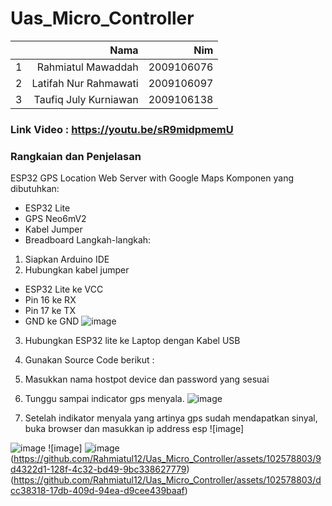 # Uas_Micro_Controller
|  |  **Nama** |**Nim** |
| ----------: | ----------: | ----------: | 
|1	|Rahmiatul Mawaddah	|2009106076
|2	|Latifah Nur Rahmawati	|2009106097
|3	|Taufiq July Kurniawan	|2009106138
### Link Video : https://youtu.be/sR9midpmemU
### Rangkaian dan Penjelasan
ESP32 GPS Location Web Server with Google Maps
Komponen yang dibutuhkan:
-	ESP32 Lite
-	GPS Neo6mV2
-	Kabel Jumper
-	Breadboard
Langkah-langkah:
1.	Siapkan Arduino IDE
2.	Hubungkan kabel jumper
-	ESP32 Lite ke VCC
-	Pin 16 ke RX
-	Pin 17 ke TX
-	GND ke GND
 ![image](https://github.com/Rahmiatul12/Uas_Micro_Controller/assets/102578803/38f00bc3-c549-446d-8a08-9cdf9b5cf172)

3.	Hubungkan ESP32 lite ke Laptop dengan Kabel USB
4.	Gunakan Source Code berikut : 
5.	Masukkan nama hostpot device dan password yang sesuai
6.	Tunggu sampai indicator gps menyala.
   ![image](https://github.com/Rahmiatul12/Uas_Micro_Controller/assets/102578803/f108fc2a-5aca-4dac-a8f0-f51bda5f100a)

7.	Setelah indikator menyala yang artinya gps sudah mendapatkan sinyal, buka browser dan masukkan ip address esp
![image]

![image](https://github.com/Rahmiatul12/Uas_Micro_Controller/assets/102578803/ec2fabd2-8084-4c06-a616-6c040e098217)
  	![image]
![image](https://github.com/Rahmiatul12/Uas_Micro_Controller/assets/102578803/6c3a379d-017b-434a-b946-bbe06f2187d9)
  	(https://github.com/Rahmiatul12/Uas_Micro_Controller/assets/102578803/9d4322d1-128f-4c32-bd49-9bc338627779)
(https://github.com/Rahmiatul12/Uas_Micro_Controller/assets/102578803/dcc38318-17db-409d-94ea-d9cee439baaf)

